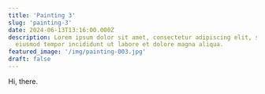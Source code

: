 ```yaml
---
title: 'Painting 3'
slug: 'painting-3'
date: 2024-06-13T13:16:00.000Z
description: Lorem ipsum dolor sit amet, consectetur adipiscing elit, sed do
  eiusmod tempor incididunt ut labore et dolore magna aliqua.
featured_image: '/img/painting-003.jpg'
draft: false
---
```


Hi, there.